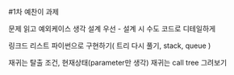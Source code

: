 #1차 예찬이 과제

문제 읽고 예외케이스 생각
설계 우선 - 설계 시 수도 코드로 디테일하게

링크드 리스트 파이썬으로 구현하기( 트리 다시 풀기, stack, queue )

재귀는 탈출 조건, 현재상태(parameter만 생각)
재귀는 call tree 그려보기
